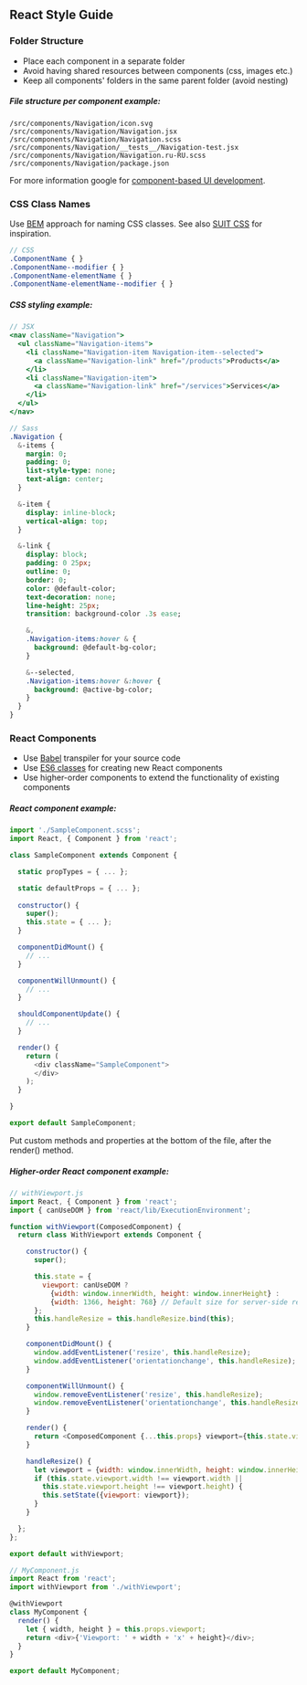 ## React Style Guide

### Folder Structure

- Place each component in a separate folder
- Avoid having shared resources between components (css, images etc.)
- Keep all components' folders in the same parent folder (avoid nesting)

##### File structure per component example:

```
/src/components/Navigation/icon.svg
/src/components/Navigation/Navigation.jsx
/src/components/Navigation/Navigation.scss
/src/components/Navigation/__tests__/Navigation-test.jsx
/src/components/Navigation/Navigation.ru-RU.scss
/src/components/Navigation/package.json
```

For more information google for [component-based UI development](https://google.com/search?q=component-based+ui+development).

### CSS Class Names

Use [BEM](https://bem.info/) approach for naming CSS classes. See also [SUIT CSS](https://suitcss.github.io/) for inspiration.

```sass
// CSS
.ComponentName { }
.ComponentName--modifier { }
.ComponentName-elementName { }
.ComponentName-elementName--modifier { }
```

##### CSS styling example:

```jsx
// JSX
<nav className="Navigation">
  <ul className="Navigation-items">
    <li className="Navigation-item Navigation-item--selected">
      <a className="Navigation-link" href="/products">Products</a>
    </li>
    <li className="Navigation-item">
      <a className="Navigation-link" href="/services">Services</a>
    </li>
  </ul>
</nav>
```

```sass
// Sass
.Navigation {
  &-items {
    margin: 0;
    padding: 0;
    list-style-type: none;
    text-align: center;
  }

  &-item {
    display: inline-block;
    vertical-align: top;
  }

  &-link {
    display: block;
    padding: 0 25px;
    outline: 0;
    border: 0;
    color: @default-color;
    text-decoration: none;
    line-height: 25px;
    transition: background-color .3s ease;

    &,
    .Navigation-items:hover & {
      background: @default-bg-color;
    }

    &--selected,
    .Navigation-items:hover &:hover {
      background: @active-bg-color;
    }
  }
}
```

### React Components

- Use [Babel](https://babeljs.io/docs/learn-es6/) transpiler for your source code
- Use [ES6 classes](https://facebook.github.io/react/blog/2015/01/27/react-v0.13.0-beta-1.html#es6-classes) for creating new React components
- Use higher-order components to extend the functionality of existing components

##### React component example:

```js
import './SampleComponent.scss';
import React, { Component } from 'react';

class SampleComponent extends Component {

  static propTypes = { ... };

  static defaultProps = { ... };
  
  constructor() {
    super();
    this.state = { ... };
  }

  componentDidMount() {
    // ...
  }

  componentWillUnmount() {
    // ...
  }

  shouldComponentUpdate() {
    // ...
  }

  render() {
    return (
      <div className="SampleComponent">
      </div>
    );
  }

}

export default SampleComponent;
```

Put custom methods and properties at the bottom of the file, after the render() method.

##### Higher-order React component example:

```js
// withViewport.js
import React, { Component } from 'react';
import { canUseDOM } from 'react/lib/ExecutionEnvironment';

function withViewport(ComposedComponent) {
  return class WithViewport extends Component {

    constructor() {
      super();

      this.state = {
        viewport: canUseDOM ?
          {width: window.innerWidth, height: window.innerHeight} :
          {width: 1366, height: 768} // Default size for server-side rendering
      };
      this.handleResize = this.handleResize.bind(this);
    }

    componentDidMount() {
      window.addEventListener('resize', this.handleResize);
      window.addEventListener('orientationchange', this.handleResize);
    }

    componentWillUnmount() {
      window.removeEventListener('resize', this.handleResize);
      window.removeEventListener('orientationchange', this.handleResize);
    }

    render() {
      return <ComposedComponent {...this.props} viewport={this.state.viewport}/>;
    }

    handleResize() {
      let viewport = {width: window.innerWidth, height: window.innerHeight};
      if (this.state.viewport.width !== viewport.width ||
        this.state.viewport.height !== viewport.height) {
        this.setState({viewport: viewport});
      }
    }

  };
};

export default withViewport;
```

```js
// MyComponent.js
import React from 'react';
import withViewport from './withViewport';

@withViewport
class MyComponent {
  render() {
    let { width, height } = this.props.viewport;
    return <div>{'Viewport: ' + width + 'x' + height}</div>;
  }
}

export default MyComponent;
```
